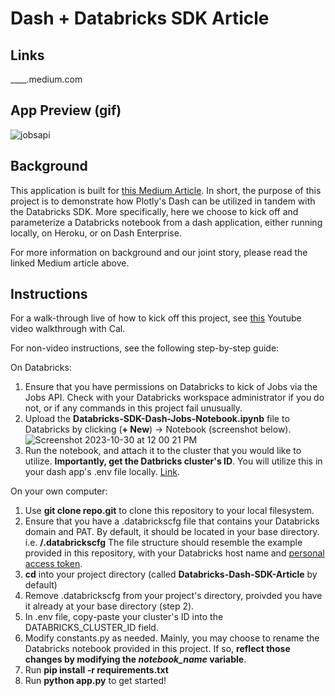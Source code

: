 # Dash + Databricks SDK Article

## Links 

____.medium.com

## App Preview (gif)

![jobsapi](https://github.com/plotly/Databricks-Dash-SDK-Article/assets/49540501/1895b720-0974-4a07-8273-2ed152a5a871)

## Background
This application is built for [this Medium Article](Medium.com). In short, the purpose of this project is to demonstrate how Plotly's Dash can be utilized in tandem with the Databricks SDK. More specifically, here we choose to kick off and parameterize a Databricks notebook from a dash application, either running locally, on Heroku, or on Dash Enterprise.

For more information on background and our joint story, please read the linked Medium article above.

## Instructions

For a walk-through live of how to kick off this project, see [this](youtube.com) Youtube video walkthrough with Cal. 

For non-video instructions, see the following step-by-step guide:

On Databricks:
1. Ensure that you have permissions on Databricks to kick of Jobs via the Jobs API. Check with your Databricks workspace administrator if you do not, or if any commands in this project fail unusually.
2. Upload the **Databricks-SDK-Dash-Jobs-Notebook.ipynb** file to Databricks by clicking (**+ New**) -> Notebook (screenshot below).
![Screenshot 2023-10-30 at 12 00 21 PM](https://github.com/plotly/Databricks-Dash-SDK-Article/assets/49540501/f5c7bed1-d1eb-4d29-b692-3373824909a6)
3. Run the notebook, and attach it to the cluster that you would like to utilize. **Importantly, get the Datbricks cluster's ID**. You will utilize this in your dash app's .env file locally. [Link]([url](https://community.databricks.com/t5/data-engineering/how-do-i-get-the-current-cluster-id/td-p/28403)).

On your own computer:
1. Use **git clone repo.git** to clone this repository to your local filesystem.
2. Ensure that you have a .databrickscfg file that contains your Databricks domain and PAT. By default, it should be located in your base directory. i.e.
  **/.databrickscfg**
   The file structure should resemble the example provided in this repository, with your Databricks host name and [personal access token]([url](https://docs.databricks.com/en/administration-guide/access-control/tokens.html)https://docs.databricks.com/en/administration-guide/access-control/tokens.html).
4. **cd** into your project directory (called **Databricks-Dash-SDK-Article** by default)
5. Remove .databrickscfg from your project's directory, proivded you have it already at your base directory (step 2).
6. In .env file, copy-paste your cluster's ID into the DATABRICKS_CLUSTER_ID field.
7. Modify constants.py as needed. Mainly, you may choose to rename the Databricks notebook provided in this project. If so, **reflect those changes by modifying the _notebook_name_ variable**.
8. Run **pip install -r requirements.txt**
9. Run **python app.py** to get started!



